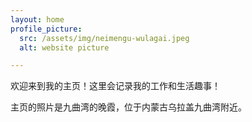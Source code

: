 ```yaml
---
layout: home
profile_picture:
  src: /assets/img/neimengu-wulagai.jpeg
  alt: website picture

---
```


<p>
  欢迎来到我的主页！这里会记录我的工作和生活趣事！
</p>

<p>
  主页的照片是九曲湾的晚霞，位于内蒙古乌拉盖九曲湾附近。
</p>
